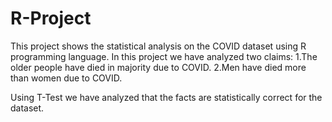 # R-Project
This project shows the statistical analysis on the COVID dataset using R programming language.
In this project we have analyzed two claims:
1.The older people have died in majority due to COVID.
2.Men have died more than women due to COVID.

Using T-Test we have analyzed that the facts are statistically correct for the dataset.
